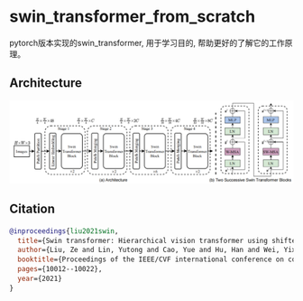 # swin_transformer_from_scratch
pytorch版本实现的swin_transformer, 用于学习目的, 帮助更好的了解它的工作原理。

## Architecture

<img src="./assets/swin_transformer.png" width="800px"></img>

## Citation
```bibtex
@inproceedings{liu2021swin,
  title={Swin transformer: Hierarchical vision transformer using shifted windows},
  author={Liu, Ze and Lin, Yutong and Cao, Yue and Hu, Han and Wei, Yixuan and Zhang, Zheng and Lin, Stephen and Guo, Baining},
  booktitle={Proceedings of the IEEE/CVF international conference on computer vision},
  pages={10012--10022},
  year={2021}
}
```
